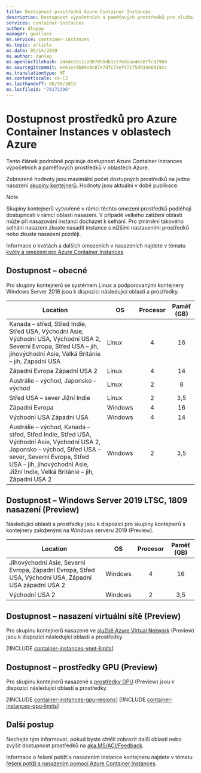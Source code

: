 ```yaml
---
title: Dostupnost prostředků Azure Container Instances
description: Dostupnost výpočetních a paměťových prostředků pro službu Azure Container Instances v různých oblastech Azure.
services: container-instances
author: dlepow
manager: gwallace
ms.service: container-instances
ms.topic: article
ms.date: 05/14/2019
ms.author: danlep
ms.openlocfilehash: 24edce511c2d07050db1e77edeae4e587fcd79b0
ms.sourcegitcommit: ee61ec9b09c8c87e7dfc72ef47175d934e6019cc
ms.translationtype: MT
ms.contentlocale: cs-CZ
ms.lasthandoff: 08/30/2019
ms.locfileid: "70172396"
---
```

# <a name="resource-availability-for-azure-container-instances-in-azure-regions"></a>Dostupnost prostředků pro Azure Container Instances v oblastech Azure

Tento článek podrobně popisuje dostupnost Azure Container Instances výpočetních a paměťových prostředků v oblastech Azure. 

Zobrazené hodnoty jsou maximální počet dostupných prostředků na jedno nasazení [skupiny kontejnerů](container-instances-container-groups.md). Hodnoty jsou aktuální v době publikace. 

> [!NOTE]
> Skupiny kontejnerů vytvořené v rámci těchto omezení prostředků podléhají dostupnosti v rámci oblasti nasazení. V případě velkého zatížení oblasti může při nasazování instancí docházet k selhání. Pro zmírnění takového selhání nasazení zkuste nasadit instance s nižšími nastaveními prostředků nebo zkuste nasazení později.

Informace o kvótách a dalších omezeních v nasazeních najdete v tématu [kvóty a omezení pro Azure Container Instances](container-instances-quotas.md).

## <a name="availability---general"></a>Dostupnost – obecné

Pro skupiny kontejnerů se systémem Linux a podporovanými kontejnery Windows Server [](container-instances-faq.md#what-windows-base-os-images-are-supported) 2016 jsou k dispozici následující oblasti a prostředky.

| Location | OS | Procesor | Paměť (GB) |
| -------- | -- | :---: | :-----------: |
| Kanada – střed, Střed Indie, Střed USA, Východní Asie, Východní USA, Východní USA 2, Severní Evropa, Střed USA – jih, jihovýchodní Asie, Velká Británie – jih, Západní USA | Linux | 4 | 16 |
| Západní Evropa Západní USA 2 | Linux | 4 | 14 |
| Austrálie – východ, Japonsko – východ | Linux | 2 | 8 |
| Střed USA – sever Jižní Indie | Linux | 2 | 3,5 |
| Západní Evropa | Windows | 4 | 16 |
| Východní USA Západní USA | Windows | 4 | 14 |
| Austrálie – východ, Kanada – střed, Střed Indie, Střed USA, Východní Asie, Východní USA 2, Japonsko – východ, Střed USA – sever, Severní Evropa, Střed USA – jih, jihovýchodní Asie, Jižní Indie, Velká Británie – jih, Západní USA 2 | Windows | 2 | 3,5 |

## <a name="availability---windows-server-2019-ltsc-1809-deployments-preview"></a>Dostupnost – Windows Server 2019 LTSC, 1809 nasazení (Preview)

Následující oblasti a prostředky jsou k dispozici pro skupiny kontejnerů s kontejnery založenými na Windows serveru 2019 (Preview).

| Location | OS | Procesor | Paměť (GB) |
| -------- | -- | :---: | :-----------: |
| Jihovýchodní Asie, Severní Evropa, Západní Evropa, Střed USA, Východní USA, Západní USA západní USA 2 | Windows | 4 | 16 |
| Východní USA 2 | Windows | 2 | 3,5 |


## <a name="availability---virtual-network-deployment-preview"></a>Dostupnost – nasazení virtuální sítě (Preview)

Pro skupinu kontejnerů nasazené ve [službě Azure Virtual Network](container-instances-vnet.md) (Preview) jsou k dispozici následující oblasti a prostředky.

[!INCLUDE [container-instances-vnet-limits](../../includes/container-instances-vnet-limits.md)]

## <a name="availability---gpu-resources-preview"></a>Dostupnost – prostředky GPU (Preview)

Pro skupinu kontejnerů nasazené s [prostředky GPU](container-instances-gpu.md) (Preview) jsou k dispozici následující oblasti a prostředky.

[!INCLUDE [container-instances-gpu-regions](../../includes/container-instances-gpu-regions.md)]
[!INCLUDE [container-instances-gpu-limits](../../includes/container-instances-gpu-limits.md)]

## <a name="next-steps"></a>Další postup

Nechejte tým informovat, pokud byste chtěli zobrazit další oblasti nebo zvýšit dostupnost prostředků na [aka.MS/ACI/Feedback](https://aka.ms/aci/feedback).

Informace o řešení potíží s nasazením instance kontejneru najdete v tématu [řešení potíží s nasazením pomocí Azure Container Instances](container-instances-troubleshooting.md).
